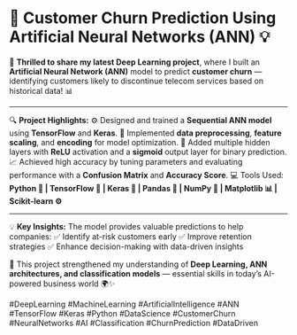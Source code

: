 # 🤖 **Customer Churn Prediction Using Artificial Neural Networks (ANN)** 💡

🚀 **Thrilled to share my latest Deep Learning project**, where I built an **Artificial Neural Network (ANN)** model to predict **customer churn** — identifying customers likely to discontinue telecom services based on historical data! 📊

---

🔍 **Project Highlights:**
⚙️ Designed and trained a **Sequential ANN model** using **TensorFlow** and **Keras**.
🧠 Implemented **data preprocessing**, **feature scaling**, and **encoding** for model optimization.
🧩 Added multiple hidden layers with **ReLU** activation and a **sigmoid** output layer for binary prediction.
📈 Achieved high accuracy by tuning parameters and evaluating performance with a **Confusion Matrix** and **Accuracy Score**.
💻 Tools Used: **Python 🐍 | TensorFlow 🔢 | Keras 🧠 | Pandas 🧾 | NumPy 🔢 | Matplotlib 📊 | Scikit-learn ⚙️**

---

💡 **Key Insights:**
The model provides valuable predictions to help companies:
✅ Identify at-risk customers early
✅ Improve retention strategies
✅ Enhance decision-making with data-driven insights

🌟 This project strengthened my understanding of **Deep Learning, ANN architectures, and classification models** — essential skills in today’s AI-powered business world 🌍✨

#DeepLearning #MachineLearning #ArtificialIntelligence #ANN #TensorFlow #Keras #Python #DataScience #CustomerChurn #NeuralNetworks #AI #Classification #ChurnPrediction #DataDriven

